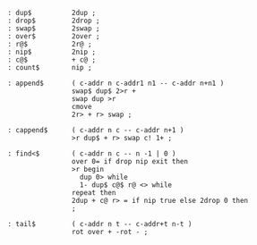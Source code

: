     : dup$          2dup ;
    : drop$         2drop ;
    : swap$         2swap ;
    : over$         2over ;
    : r@$           2r@ ;
    : nip$          2nip ;
    : c@$           + c@ ;
    : count$        nip ;

    : append$       ( c-addr n c-addr1 n1 -- c-addr n+n1 )
                    swap$ dup$ 2>r +
                    swap dup >r
                    cmove
                    2r> + r> swap ;

    : cappend$      ( c-addr n c -- c-addr n+1 )
                    >r dup$ + r> swap c! 1+ ;

    : find<$        ( c-addr n c -- n -1 | 0 )
                    over 0= if drop nip exit then
                    >r begin
                      dup 0> while
                      1- dup$ c@$ r@ <> while
                    repeat then
                    2dup + c@ r> = if nip true else 2drop 0 then
                    ;

    : tail$         ( c-addr n t -- c-addr+t n-t )
                    rot over + -rot - ;
